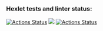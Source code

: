 ### Hexlet tests and linter status:
[![Actions Status](https://github.com/reVoiding/frontend-project-lvl1/workflows/hexlet-check/badge.svg)](https://github.com/reVoiding/frontend-project-lvl1/actions)
<a href="https://codeclimate.com/github/codeclimate/codeclimate/maintainability"><img src="https://api.codeclimate.com/v1/badges/a99a88d28ad37a79dbf6/maintainability" /></a>
[![Actions Status](https://github.com/reVoiding/frontend-project-lvl1/workflows/lint-check/badge.svg)](https://github.com/reVoiding/frontend-project-lvl1/actions)